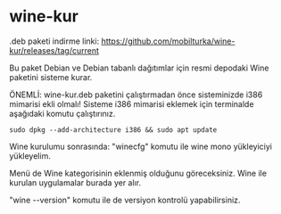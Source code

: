 # wine-kur

.deb paketi indirme linki:
https://github.com/mobilturka/wine-kur/releases/tag/current

Bu paket Debian ve Debian tabanlı dağıtımlar için resmi depodaki Wine paketini sisteme kurar. 

ÖNEMLİ: wine-kur.deb paketini çalıştırmadan önce sisteminizde i386 mimarisi ekli olmalı!
Sisteme i386 mimarisi eklemek için terminalde aşağıdaki komutu çalıştırınız.

```
sudo dpkg --add-architecture i386 && sudo apt update
```

Wine kurulumu sonrasında: 
"winecfg" komutu ile wine mono yükleyiciyi yükleyelim.

Menü de Wine kategorisinin eklenmiş olduğunu göreceksiniz. Wine ile kurulan uygulamalar burada yer alır. 

"wine --version" komutu ile de versiyon kontrolü yapabilirsiniz.
